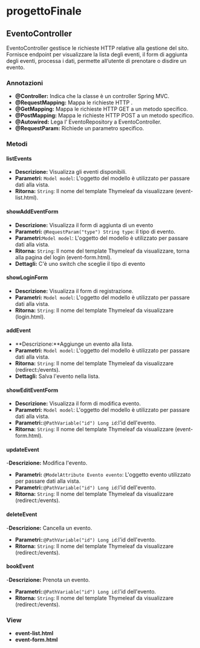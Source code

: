 # progettoFinale

## EventoController
EventoController gestisce le richieste HTTP relative alla gestione del sito. Fornisce endpoint per visualizzare la lista degli eventi, il form di aggiunta degli eventi, processa i dati, permette all’utente di prenotare o disdire un evento.

### Annotazioni
- **@Controller:** Indica che la classe è un controller Spring MVC.
- **@RequestMapping:** Mappa le richieste HTTP .
- **@GetMapping:** Mappa le richieste HTTP GET a un metodo specifico.
- **@PostMapping:** Mappa le richieste HTTP POST a un metodo specifico.
- **@Autowired:** Lega l’ EventoRepository a EventoController.
- **@RequestParam:** Richiede un parametro specifico.
  

### Metodi

#### listEvents
- **Descrizione:** Visualizza gli eventi disponibili.
- **Parametri:** `Model model`: L'oggetto del modello è utilizzato per passare dati alla vista.
- **Ritorna:** `String`: Il nome del template Thymeleaf da visualizzare (event-list.html).

#### showAddEventForm
- **Descrizione:** Visualizza il form di aggiunta di un evento
- **Parametri:** `@RequestParam("type") String type`: il tipo di evento.
- **Parametri:**`Model model`: L'oggetto del modello è utilizzato per passare dati alla vista.
- **Ritorna:** `String`: Il nome del template Thymeleaf da visualizzare, torna alla pagina del login (event-form.html).
-  **Dettagli:** C'è uno switch che sceglie il tipo di evento

#### showLoginForm
- **Descrizione:** Visualizza il form di registrazione.
- **Parametri:** `Model model`: L'oggetto del modello è utilizzato per passare dati alla vista.
- **Ritorna:** `String`: Il nome del template Thymeleaf da visualizzare (login.html).

#### addEvent
- **Descrizione:**Aggiunge un evento alla lista.
- **Parametri:** `Model model`: L'oggetto del modello è utilizzato per passare dati alla vista.
- **Ritorna:** `String`: Il nome del template Thymeleaf da visualizzare (redirect:/events).
- **Dettagli:** Salva l'evento nella lista.

#### showEditEventForm
- **Descrizione:** Visualizza il form di modifica evento.
- **Parametri:** `Model model`: L'oggetto del modello è utilizzato per passare dati alla vista.
- **Parametri:**:`@PathVariable("id") Long id`:l'id dell'evento.
- **Ritorna:** `String`: Il nome del template Thymeleaf da visualizzare (event-form.html).


#### updateEvent
-**Descrizione:**  Modifica l'evento.
- **Parametri:** `@ModelAttribute Evento evento`: L'oggetto evento utilizzato per passare dati alla vista.
- **Parametri:**:`@PathVariable("id") Long id`:l'id dell'evento.
- **Ritorna:** `String`: Il nome del template Thymeleaf da visualizzare (redirect:/events).

#### deleteEvent
-**Descrizione:**  Cancella un evento.
- **Parametri:**:`@PathVariable("id") Long id`:l'id dell'evento.
- **Ritorna:** `String`: Il nome del template Thymeleaf da visualizzare (redirect:/events).

#### bookEvent
-**Descrizione:**  Prenota un evento.
- **Parametri:**:`@PathVariable("id") Long id`:l'id dell'evento.
- **Ritorna:** `String`: Il nome del template Thymeleaf da visualizzare (redirect:/events).





  
### View

- **event-list.html**
- **event-form.html**
  
